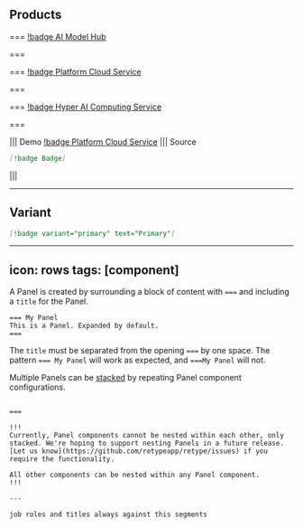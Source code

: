 
## Products


=== [!badge AI Model Hub](Aimodelhub.md)



===



=== [!badge Platform Cloud Service](platformcloudservice.md)



===


=== [!badge Hyper AI Computing Service](hac.md)



===

||| Demo
[!badge Platform Cloud Service](platformcloudservice.md)
||| Source
```md
[!badge Badge]
```
|||

---

## Variant

```md
[!badge variant="primary" text="Primary"]
```



---
icon: rows
tags: [component]
---

A Panel is created by surrounding a block of content with `===` and including a `title` for the Panel.

```
=== My Panel
This is a Panel. Expanded by default.
===
```


The `title` must be separated from the opening `===` by one space. The pattern `=== My Panel` will work as expected, and `===My Panel` will not.

Multiple Panels can be [stacked](#stacking) by repeating Panel component configurations.

```

===

!!!
Currently, Panel components cannot be nested within each other, only stacked. We're hoping to support nesting Panels in a future release. [Let us know](https://github.com/retypeapp/retype/issues) if you require the functionality.

All other components can be nested within any Panel component.
!!!

---

job roles and titles always against this segments